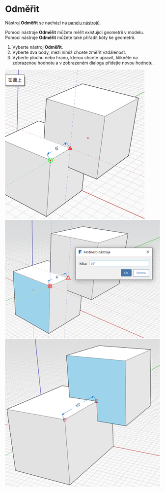 # Odměřit

Nástroj **Odměřit** se nachází na [panelu nástrojů](../formit-introduction/tool-bars.md).

Pomocí nástroje **Odměřit** můžete měřit existující geometrii v modelu. Pomocí nástroje **Odměřit** můžete také přiřadit kóty ke geometrii.

1. Vyberte nástroj **Odměřit**.
2. Vyberte dva body, mezi nimiž chcete změřit vzdálenost.
3. Vyberte plochu nebo hranu, kterou chcete upravit, klikněte na zobrazenou hodnotu a v zobrazeném dialogu přidejte novou hodnotu.

![](<../.gitbook/assets/measure (1).png>)\
![](<../.gitbook/assets/measure2 (1).png>)\
![](../.gitbook/assets/measure3.png)
